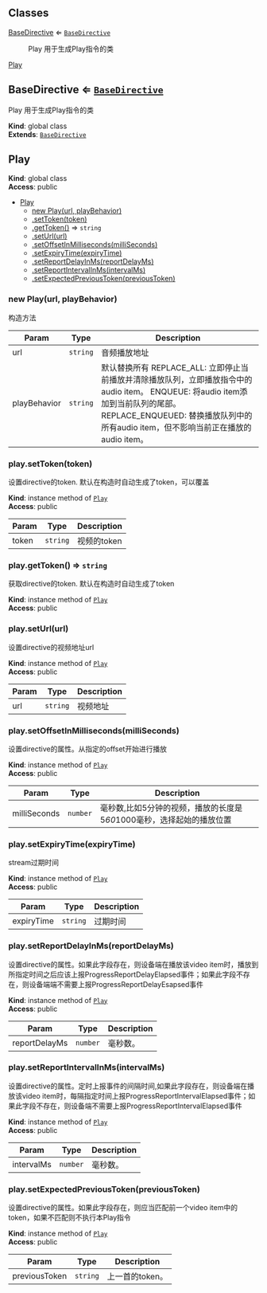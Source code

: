 ## Classes

<dl>
<dt><a href="#BaseDirective">BaseDirective</a> ⇐ <code><a href="#BaseDirective">BaseDirective</a></code></dt>
<dd><p>Play 用于生成Play指令的类</p>
</dd>
<dt><a href="#Play">Play</a></dt>
<dd></dd>
</dl>

<a name="BaseDirective"></a>

## BaseDirective ⇐ [<code>BaseDirective</code>](#BaseDirective)
Play 用于生成Play指令的类

**Kind**: global class  
**Extends**: [<code>BaseDirective</code>](#BaseDirective)  
<a name="Play"></a>

## Play
**Kind**: global class  
**Access**: public  

* [Play](#Play)
    * [new Play(url, playBehavior)](#new_Play_new)
    * [.setToken(token)](#Play+setToken)
    * [.getToken()](#Play+getToken) ⇒ <code>string</code>
    * [.setUrl(url)](#Play+setUrl)
    * [.setOffsetInMilliseconds(milliSeconds)](#Play+setOffsetInMilliseconds)
    * [.setExpiryTime(expiryTime)](#Play+setExpiryTime)
    * [.setReportDelayInMs(reportDelayMs)](#Play+setReportDelayInMs)
    * [.setReportIntervalInMs(intervalMs)](#Play+setReportIntervalInMs)
    * [.setExpectedPreviousToken(previousToken)](#Play+setExpectedPreviousToken)

<a name="new_Play_new"></a>

### new Play(url, playBehavior)
构造方法


| Param | Type | Description |
| --- | --- | --- |
| url | <code>string</code> | 音频播放地址 |
| playBehavior | <code>string</code> | 默认替换所有               REPLACE_ALL: 立即停止当前播放并清除播放队列，立即播放指令中的audio item。               ENQUEUE: 将audio item添加到当前队列的尾部。               REPLACE_ENQUEUED: 替换播放队列中的所有audio item，但不影响当前正在播放的audio item。 |

<a name="Play+setToken"></a>

### play.setToken(token)
设置directive的token. 默认在构造时自动生成了token，可以覆盖

**Kind**: instance method of [<code>Play</code>](#Play)  
**Access**: public  

| Param | Type | Description |
| --- | --- | --- |
| token | <code>string</code> | 视频的token |

<a name="Play+getToken"></a>

### play.getToken() ⇒ <code>string</code>
获取directive的token. 默认在构造时自动生成了token

**Kind**: instance method of [<code>Play</code>](#Play)  
**Access**: public  
<a name="Play+setUrl"></a>

### play.setUrl(url)
设置directive的视频地址url

**Kind**: instance method of [<code>Play</code>](#Play)  
**Access**: public  

| Param | Type | Description |
| --- | --- | --- |
| url | <code>string</code> | 视频地址 |

<a name="Play+setOffsetInMilliseconds"></a>

### play.setOffsetInMilliseconds(milliSeconds)
设置directive的属性。从指定的offset开始进行播放

**Kind**: instance method of [<code>Play</code>](#Play)  
**Access**: public  

| Param | Type | Description |
| --- | --- | --- |
| milliSeconds | <code>number</code> | 毫秒数,比如5分钟的视频，播放的长度是5*60*1000毫秒，选择起始的播放位置 |

<a name="Play+setExpiryTime"></a>

### play.setExpiryTime(expiryTime)
stream过期时间

**Kind**: instance method of [<code>Play</code>](#Play)  
**Access**: public  

| Param | Type | Description |
| --- | --- | --- |
| expiryTime | <code>string</code> | 过期时间 |

<a name="Play+setReportDelayInMs"></a>

### play.setReportDelayInMs(reportDelayMs)
设置directive的属性。如果此字段存在，则设备端在播放该video item时，播放到所指定时间之后应该上报ProgressReportDelayElapsed事件；如果此字段不存在，则设备端端不需要上报ProgressReportDelayEsapsed事件

**Kind**: instance method of [<code>Play</code>](#Play)  
**Access**: public  

| Param | Type | Description |
| --- | --- | --- |
| reportDelayMs | <code>number</code> | 毫秒数。 |

<a name="Play+setReportIntervalInMs"></a>

### play.setReportIntervalInMs(intervalMs)
设置directive的属性。定时上报事件的间隔时间,如果此字段存在，则设备端在播放该video item时，每隔指定时间上报ProgressReportIntervalElapsed事件；如果此字段不存在，则设备端不需要上报ProgressReportIntervalElapsed事件

**Kind**: instance method of [<code>Play</code>](#Play)  
**Access**: public  

| Param | Type | Description |
| --- | --- | --- |
| intervalMs | <code>number</code> | 毫秒数。 |

<a name="Play+setExpectedPreviousToken"></a>

### play.setExpectedPreviousToken(previousToken)
设置directive的属性。如果此字段存在，则应当匹配前一个video item中的token，如果不匹配则不执行本Play指令

**Kind**: instance method of [<code>Play</code>](#Play)  
**Access**: public  

| Param | Type | Description |
| --- | --- | --- |
| previousToken | <code>string</code> | 上一首的token。 |

